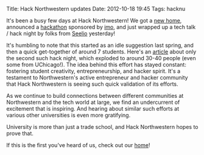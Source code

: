 Title: Hack Northwestern updates
Date: 2012-10-18 19:45
Tags: hacknu

It's been a busy few days at Hack Northwestern! We got a
[new home](http://hacknorthwestern.com), announced a
[hackathon](http://hacknorthwestern.com/imo-hackathon.html) sponsored
by [imo](http://imo.im), and just wrapped up a tech talk / hack night
by folks from [Seelio](http://seelio.com) yesterday!

It's humbling to note that this started as an idle suggestion last
spring, and then a quick get-together of around 7 students. Here's an
[article](http://northbynorthwestern.com/story/30-collaborate-eat-pizza-at-hackathon/)
about only the second such hack night, which exploded to around 30-40
people (even some from UChicago!). The idea behind this effort has
stayed constant: fostering student creativity, entrepreneurship, and
hacker spirit. It's a testament to Northwestern's active entrepreneur
and hacker community that Hack Northwestern is seeing such quick
validation of its efforts.

As we continue to build connections between different communities at
Northwestern and the tech world at large, we find an undercurrent of
excitement that is inspiring. And hearing about similar such efforts
at various other universities is even more gratifying.

University is more than just a trade school, and Hack Northwestern
hopes to prove that.

If this is the first you've heard of us, check out our
[home](http://hacknorthwestern.com)!

